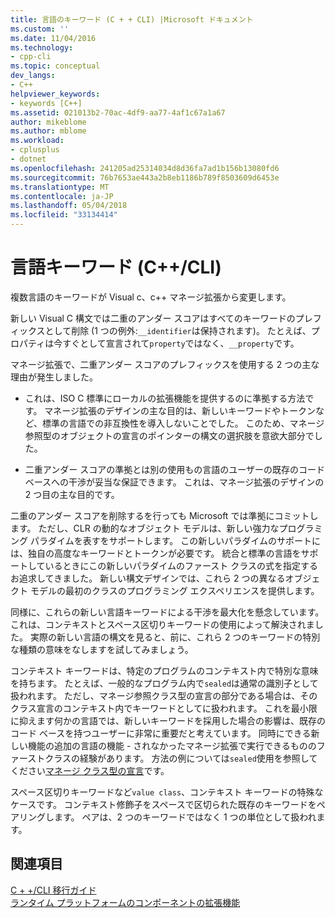 ```yaml
---
title: 言語のキーワード (C + + CLI) |Microsoft ドキュメント
ms.custom: ''
ms.date: 11/04/2016
ms.technology:
- cpp-cli
ms.topic: conceptual
dev_langs:
- C++
helpviewer_keywords:
- keywords [C++]
ms.assetid: 021013b2-70ac-4df9-aa77-4af1c67a1a67
author: mikeblome
ms.author: mblome
ms.workload:
- cplusplus
- dotnet
ms.openlocfilehash: 241205ad25314034d8d36fa7ad1b156b13080fd6
ms.sourcegitcommit: 76b7653ae443a2b8eb1186b789f8503609d6453e
ms.translationtype: MT
ms.contentlocale: ja-JP
ms.lasthandoff: 05/04/2018
ms.locfileid: "33134414"
---
```

# <a name="language-keywords-ccli"></a>言語キーワード (C++/CLI)
複数言語のキーワードが Visual c、c++ マネージ拡張から変更します。  
  
 新しい Visual C 構文では二重のアンダー スコアはすべてのキーワードのプレフィックスとして削除 (1 つの例外:`__identifier`は保持されます)。 たとえば、プロパティは今すぐとして宣言されて`property`ではなく、`__property`です。  
  
 マネージ拡張で、二重アンダー スコアのプレフィックスを使用する 2 つの主な理由が発生しました。  
  
-   これは、ISO C 標準にローカルの拡張機能を提供するのに準拠する方法です。 マネージ拡張のデザインの主な目的は、新しいキーワードやトークンなど、標準の言語での非互換性を導入しないことでした。 このため、マネージ参照型のオブジェクトの宣言のポインターの構文の選択肢を意欲大部分でした。  
  
-   二重アンダー スコアの準拠とは別の使用もの言語のユーザーの既存のコード ベースへの干渉が妥当な保証できます。 これは、マネージ拡張のデザインの 2 つ目の主な目的です。  
  
 二重のアンダー スコアを削除するを行っても Microsoft では準拠にコミットします。 ただし、CLR の動的なオブジェクト モデルは、新しい強力なプログラミング パラダイムを表すをサポートします。 この新しいパラダイムのサポートには、独自の高度なキーワードとトークンが必要です。 統合と標準の言語をサポートしているときにこの新しいパラダイムのファースト クラスの式を指定するお追求してきました。 新しい構文デザインでは、これら 2 つの異なるオブジェクト モデルの最初のクラスのプログラミング エクスペリエンスを提供します。  
  
 同様に、これらの新しい言語キーワードによる干渉を最大化を懸念しています。 これは、コンテキストとスペース区切りキーワードの使用によって解決されました。 実際の新しい言語の構文を見ると、前に、これら 2 つのキーワードの特別な種類の意味をなしますを試してみましょう。  
  
 コンテキスト キーワードは、特定のプログラムのコンテキスト内で特別な意味を持ちます。 たとえば、一般的なプログラム内で`sealed`は通常の識別子として扱われます。 ただし、マネージ参照クラス型の宣言の部分である場合は、そのクラス宣言のコンテキスト内でキーワードとしてに扱われます。 これを最小限に抑えます何かの言語では、新しいキーワードを採用した場合の影響は、既存のコード ベースを持つユーザーに非常に重要だと考えています。 同時にできる新しい機能の追加の言語の機能 - されなかったマネージ拡張で実行できるもののファーストクラスの経験があります。 方法の例については`sealed`使用を参照してください[マネージ クラス型の宣言](../dotnet/declaration-of-a-managed-class-type.md)です。  
  
 スペース区切りキーワードなど`value class`、コンテキスト キーワードの特殊なケースです。 コンテキスト修飾子をスペースで区切られた既存のキーワードをペアリングします。 ペアは、2 つのキーワードではなく 1 つの単位として扱われます。  
  
## <a name="see-also"></a>関連項目  
 [C + +/CLI 移行ガイド](../dotnet/cpp-cli-migration-primer.md)   
 [ランタイム プラットフォームのコンポーネントの拡張機能](../windows/component-extensions-for-runtime-platforms.md)